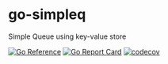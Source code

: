 # go-simpleq
Simple Queue using key-value store

[![Go Reference](https://pkg.go.dev/badge/github.com/takanoriyanagitani/go-simpleq.svg)](https://pkg.go.dev/github.com/takanoriyanagitani/go-simpleq)
[![Go Report Card](https://goreportcard.com/badge/github.com/takanoriyanagitani/go-simpleq)](https://goreportcard.com/report/github.com/takanoriyanagitani/go-simpleq)
[![codecov](https://codecov.io/gh/takanoriyanagitani/go-simpleq/branch/main/graph/badge.svg?token=ZX1BBR0YZE)](https://codecov.io/gh/takanoriyanagitani/go-simpleq)
